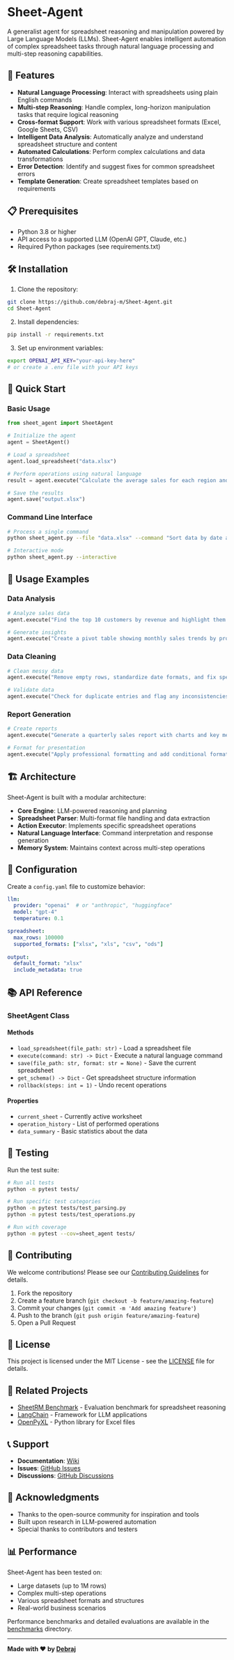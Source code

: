 # Sheet-Agent

A generalist agent for spreadsheet reasoning and manipulation powered by Large Language Models (LLMs). Sheet-Agent enables intelligent automation of complex spreadsheet tasks through natural language processing and multi-step reasoning capabilities.

## 🚀 Features

- **Natural Language Processing**: Interact with spreadsheets using plain English commands
- **Multi-step Reasoning**: Handle complex, long-horizon manipulation tasks that require logical reasoning
- **Cross-format Support**: Work with various spreadsheet formats (Excel, Google Sheets, CSV)
- **Intelligent Data Analysis**: Automatically analyze and understand spreadsheet structure and content
- **Automated Calculations**: Perform complex calculations and data transformations
- **Error Detection**: Identify and suggest fixes for common spreadsheet errors
- **Template Generation**: Create spreadsheet templates based on requirements

## 📋 Prerequisites

- Python 3.8 or higher
- API access to a supported LLM (OpenAI GPT, Claude, etc.)
- Required Python packages (see requirements.txt)

## 🛠️ Installation

1. Clone the repository:
```bash
git clone https://github.com/debraj-m/Sheet-Agent.git
cd Sheet-Agent
```

2. Install dependencies:
```bash
pip install -r requirements.txt
```

3. Set up environment variables:
```bash
export OPENAI_API_KEY="your-api-key-here"
# or create a .env file with your API keys
```

## 🎯 Quick Start

### Basic Usage

```python
from sheet_agent import SheetAgent

# Initialize the agent
agent = SheetAgent()

# Load a spreadsheet
agent.load_spreadsheet("data.xlsx")

# Perform operations using natural language
result = agent.execute("Calculate the average sales for each region and create a summary table")

# Save the results
agent.save("output.xlsx")
```

### Command Line Interface

```bash
# Process a single command
python sheet_agent.py --file "data.xlsx" --command "Sort data by date and remove duplicates"

# Interactive mode
python sheet_agent.py --interactive
```

## 📖 Usage Examples

### Data Analysis
```python
# Analyze sales data
agent.execute("Find the top 10 customers by revenue and highlight them in yellow")

# Generate insights
agent.execute("Create a pivot table showing monthly sales trends by product category")
```

### Data Cleaning
```python
# Clean messy data
agent.execute("Remove empty rows, standardize date formats, and fix spelling errors in product names")

# Validate data
agent.execute("Check for duplicate entries and flag any inconsistencies in the price column")
```

### Report Generation
```python
# Create reports
agent.execute("Generate a quarterly sales report with charts and key metrics")

# Format for presentation
agent.execute("Apply professional formatting and add conditional formatting to highlight important values")
```

## 🏗️ Architecture

Sheet-Agent is built with a modular architecture:

- **Core Engine**: LLM-powered reasoning and planning
- **Spreadsheet Parser**: Multi-format file handling and data extraction
- **Action Executor**: Implements specific spreadsheet operations
- **Natural Language Interface**: Command interpretation and response generation
- **Memory System**: Maintains context across multi-step operations

## 🔧 Configuration

Create a `config.yaml` file to customize behavior:

```yaml
llm:
  provider: "openai"  # or "anthropic", "huggingface"
  model: "gpt-4"
  temperature: 0.1

spreadsheet:
  max_rows: 100000
  supported_formats: ["xlsx", "xls", "csv", "ods"]
  
output:
  default_format: "xlsx"
  include_metadata: true
```

## 📚 API Reference

### SheetAgent Class

#### Methods

- `load_spreadsheet(file_path: str)` - Load a spreadsheet file
- `execute(command: str) -> Dict` - Execute a natural language command
- `save(file_path: str, format: str = None)` - Save the current spreadsheet
- `get_schema() -> Dict` - Get spreadsheet structure information
- `rollback(steps: int = 1)` - Undo recent operations

#### Properties

- `current_sheet` - Currently active worksheet
- `operation_history` - List of performed operations
- `data_summary` - Basic statistics about the data

## 🧪 Testing

Run the test suite:

```bash
# Run all tests
python -m pytest tests/

# Run specific test categories
python -m pytest tests/test_parsing.py
python -m pytest tests/test_operations.py

# Run with coverage
python -m pytest --cov=sheet_agent tests/
```

## 🤝 Contributing

We welcome contributions! Please see our [Contributing Guidelines](CONTRIBUTING.md) for details.

1. Fork the repository
2. Create a feature branch (`git checkout -b feature/amazing-feature`)
3. Commit your changes (`git commit -m 'Add amazing feature'`)
4. Push to the branch (`git push origin feature/amazing-feature`)
5. Open a Pull Request

## 📄 License

This project is licensed under the MIT License - see the [LICENSE](LICENSE) file for details.

## 🔗 Related Projects

- [SheetRM Benchmark](https://sheetagent.github.io/) - Evaluation benchmark for spreadsheet reasoning
- [LangChain](https://github.com/hwchase17/langchain) - Framework for LLM applications
- [OpenPyXL](https://openpyxl.readthedocs.io/) - Python library for Excel files

## 📞 Support

- **Documentation**: [Wiki](https://github.com/debraj-m/Sheet-Agent/wiki)
- **Issues**: [GitHub Issues](https://github.com/debraj-m/Sheet-Agent/issues)
- **Discussions**: [GitHub Discussions](https://github.com/debraj-m/Sheet-Agent/discussions)

## 🙏 Acknowledgments

- Thanks to the open-source community for inspiration and tools
- Built upon research in LLM-powered automation
- Special thanks to contributors and testers

## 📊 Performance

Sheet-Agent has been tested on:
- Large datasets (up to 1M rows)
- Complex multi-step operations
- Various spreadsheet formats and structures
- Real-world business scenarios

Performance benchmarks and detailed evaluations are available in the [benchmarks](benchmarks/) directory.

---

**Made with ❤️ by [Debraj](https://github.com/debraj-m)**
